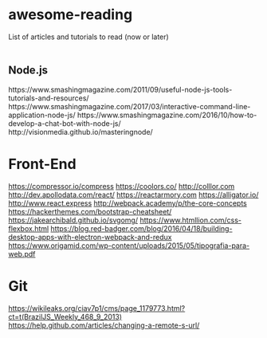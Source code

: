 # awesome-reading
List of articles and tutorials to read (now or later)
<br><br>
<h2>Node.js</h2>
https://www.smashingmagazine.com/2011/09/useful-node-js-tools-tutorials-and-resources/
https://www.smashingmagazine.com/2017/03/interactive-command-line-application-node-js/
https://www.smashingmagazine.com/2016/10/how-to-develop-a-chat-bot-with-node-js/
http://visionmedia.github.io/masteringnode/

# Front-End
https://compressor.io/compress
https://coolors.co/
http://colllor.com
http://dev.apollodata.com/react/
https://reactarmory.com
https://alligator.io/
http://www.react.express
http://webpack.academy/p/the-core-concepts
https://hackerthemes.com/bootstrap-cheatsheet/
https://jakearchibald.github.io/svgomg/
https://www.htmllion.com/css-flexbox.html
https://blog.red-badger.com/blog/2016/04/18/building-desktop-apps-with-electron-webpack-and-redux
https://www.origamid.com/wp-content/uploads/2015/05/tipografia-para-web.pdf


# Git
https://wikileaks.org/ciav7p1/cms/page_1179773.html?ct=t(BrazilJS_Weekly_468_9_2013)
https://help.github.com/articles/changing-a-remote-s-url/
